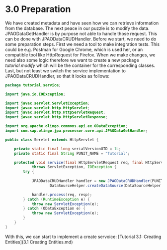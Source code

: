 # 3.0 Preparation
We have created metadata and have seen how we can retrieve information from the database. The next peace in our puzzle is to modify the data. JPAODataGetHandler is by purpose not able to handle those request. This can be done with JPAODataCRUDHandler.
Before we start, we need to do some preparation steps. First we need a tool to make integration tests. This could be e.g. Postman for Google Chrome, which is used her, or an compatible tool like HttpRequest for Firefox.
When we make changes, we need also some logic therefore we want to create a new package _tutorial.modify_ which will be the container for the corresponding classes. Last, but not least we switch the service implementation to JPAODataCRUDHandler, so that it looks as follows:

```Java
package tutorial.service;

import java.io.IOException;

import javax.servlet.ServletException;
import javax.servlet.http.HttpServlet;
import javax.servlet.http.HttpServletRequest;
import javax.servlet.http.HttpServletResponse;

import org.apache.olingo.commons.api.ex.ODataException;
import com.sap.olingo.jpa.processor.core.api.JPAODataGetHandler;

public class Servlet extends HttpServlet {

	private static final long serialVersionUID = 1L;
	private static final String PUNIT_NAME = "Tutorial";

	protected void service(final HttpServletRequest req, final HttpServletResponse resp)
			throws ServletException, IOException {
		try {
		
			JPAODataCRUDHandler handler = new JPAODataCRUDHandler(PUNIT_NAME,
					DataSourceHelper.createDataSource(DataSourceHelper.DB_HSQLDB));

			handler.process(req, resp);
		} catch (RuntimeException e) {
			throw new ServletException(e);
		} catch (ODataException e) {
			throw new ServletException(e);
		}
	}
}
```
With this, we can start to implement a create servoice: [Tutorial 3.1: Creating Entities](3.1 Creating Entities.md)